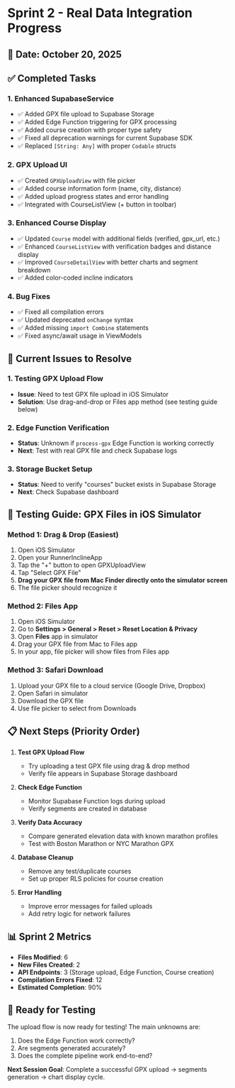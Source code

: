 # Sprint 2 - Real Data Integration Progress

## 📅 Date: October 20, 2025

## ✅ Completed Tasks

### 1. Enhanced SupabaseService
- ✅ Added GPX file upload to Supabase Storage
- ✅ Added Edge Function triggering for GPX processing
- ✅ Added course creation with proper type safety
- ✅ Fixed all deprecation warnings for current Supabase SDK
- ✅ Replaced `[String: Any]` with proper `Codable` structs

### 2. GPX Upload UI
- ✅ Created `GPXUploadView` with file picker
- ✅ Added course information form (name, city, distance)
- ✅ Added upload progress states and error handling
- ✅ Integrated with CourseListView (+ button in toolbar)

### 3. Enhanced Course Display
- ✅ Updated `Course` model with additional fields (verified, gpx_url, etc.)
- ✅ Enhanced `CourseListView` with verification badges and distance display
- ✅ Improved `CourseDetailView` with better charts and segment breakdown
- ✅ Added color-coded incline indicators

### 4. Bug Fixes
- ✅ Fixed all compilation errors
- ✅ Updated deprecated `onChange` syntax
- ✅ Added missing `import Combine` statements
- ✅ Fixed async/await usage in ViewModels

## 🔧 Current Issues to Resolve

### 1. Testing GPX Upload Flow
- **Issue**: Need to test GPX file upload in iOS Simulator
- **Solution**: Use drag-and-drop or Files app method (see testing guide below)

### 2. Edge Function Verification
- **Status**: Unknown if `process-gpx` Edge Function is working correctly
- **Next**: Test with real GPX file and check Supabase logs

### 3. Storage Bucket Setup
- **Status**: Need to verify "courses" bucket exists in Supabase Storage
- **Next**: Check Supabase dashboard

## 🧪 Testing Guide: GPX Files in iOS Simulator

### Method 1: Drag & Drop (Easiest)
1. Open iOS Simulator
2. Open your RunnerInclineApp
3. Tap the "+" button to open GPXUploadView
4. Tap "Select GPX File"
5. **Drag your GPX file from Mac Finder directly onto the simulator screen**
6. The file picker should recognize it

### Method 2: Files App
1. Open iOS Simulator
2. Go to **Settings > General > Reset > Reset Location & Privacy**
3. Open **Files** app in simulator
4. Drag your GPX file from Mac to Files app
5. In your app, file picker will show files from Files app

### Method 3: Safari Download
1. Upload your GPX file to a cloud service (Google Drive, Dropbox)
2. Open Safari in simulator
3. Download the GPX file
4. Use file picker to select from Downloads

## 📋 Next Steps (Priority Order)

1. **Test GPX Upload Flow**
   - Try uploading a test GPX file using drag & drop method
   - Verify file appears in Supabase Storage dashboard

2. **Check Edge Function**
   - Monitor Supabase Function logs during upload
   - Verify segments are created in database

3. **Verify Data Accuracy**
   - Compare generated elevation data with known marathon profiles
   - Test with Boston Marathon or NYC Marathon GPX

4. **Database Cleanup**
   - Remove any test/duplicate courses
   - Set up proper RLS policies for course creation

5. **Error Handling**
   - Improve error messages for failed uploads
   - Add retry logic for network failures

## 📊 Sprint 2 Metrics

- **Files Modified**: 6
- **New Files Created**: 2
- **API Endpoints**: 3 (Storage upload, Edge Function, Course creation)
- **Compilation Errors Fixed**: 12
- **Estimated Completion**: 90%

## 🚀 Ready for Testing

The upload flow is now ready for testing! The main unknowns are:
1. Does the Edge Function work correctly?
2. Are segments generated accurately?
3. Does the complete pipeline work end-to-end?

**Next Session Goal**: Complete a successful GPX upload → segments generation → chart display cycle.